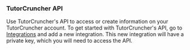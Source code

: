### TutorCruncher API

Use TutorCruncher's API to access or create information on your TutorCruncher account.
To get started with TutorCruncher's API, go to [Integrations](https://secure.tutorcruncher.com/api/integration/list/)
and add a new integration. This new integration will have a private key, which you will
need to access the API.

